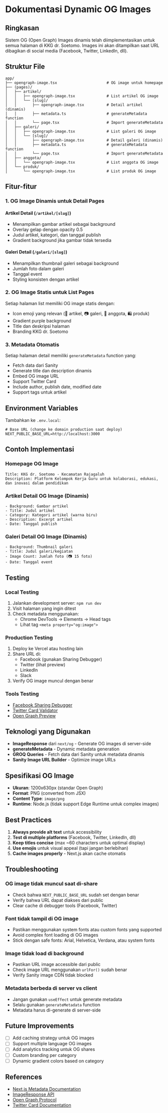 # Dokumentasi Dynamic OG Images

## Ringkasan

Sistem OG (Open Graph) Images dinamis telah diimplementasikan untuk semua halaman di KKG dr. Soetomo. Images ini akan ditampilkan saat URL dibagikan di social media (Facebook, Twitter, LinkedIn, dll).

## Struktur File

```
app/
├── opengraph-image.tsx                      # OG image untuk homepage
├── (pages)/
│   ├── artikel/
│   │   ├── opengraph-image.tsx              # List artikel OG image
│   │   └── [slug]/
│   │       ├── opengraph-image.tsx          # Detail artikel (dinamis)
│   │       ├── metadata.ts                  # generateMetadata function
│   │       └── page.tsx                     # Import generateMetadata
│   ├── galeri/
│   │   ├── opengraph-image.tsx              # List galeri OG image
│   │   └── [slug]/
│   │       ├── opengraph-image.tsx          # Detail galeri (dinamis)
│   │       ├── metadata.ts                  # generateMetadata function
│   │       └── page.tsx                     # Import generateMetadata
│   ├── anggota/
│   │   └── opengraph-image.tsx              # List anggota OG image
│   └── produk/
│       └── opengraph-image.tsx              # List produk OG image
```

## Fitur-fitur

### 1. **OG Image Dinamis untuk Detail Pages**

#### Artikel Detail (`/artikel/[slug]`)
- Menampilkan gambar artikel sebagai background
- Overlay gelap dengan opacity 0.5
- Judul artikel, kategori, dan tanggal publish
- Gradient background jika gambar tidak tersedia

#### Galeri Detail (`/galeri/[slug]`)
- Menampilkan thumbnail galeri sebagai background
- Jumlah foto dalam galeri
- Tanggal event
- Styling konsisten dengan artikel

### 2. **OG Image Statis untuk List Pages**

Setiap halaman list memiliki OG image statis dengan:
- Icon emoji yang relevan (📰 artikel, 📷 galeri, 👥 anggota, 🛍️ produk)
- Gradient purple background
- Title dan deskripsi halaman
- Branding KKG dr. Soetomo

### 3. **Metadata Otomatis**

Setiap halaman detail memiliki `generateMetadata` function yang:
- Fetch data dari Sanity
- Generate title dan description dinamis
- Embed OG image URL
- Support Twitter Card
- Include author, publish date, modified date
- Support tags untuk artikel

## Environment Variables

Tambahkan ke `.env.local`:

```env
# Base URL (change ke domain production saat deploy)
NEXT_PUBLIC_BASE_URL=http://localhost:3000
```

## Contoh Implementasi

### Homepage OG Image
```
Title: KKG dr. Soetomo - Kecamatan Rajagaluh
Description: Platform Kelompok Kerja Guru untuk kolaborasi, edukasi, dan inovasi dalam pendidikan
```

### Artikel Detail OG Image (Dinamis)
```
- Background: Gambar artikel
- Title: Judul artikel
- Category: Kategori artikel (warna biru)
- Description: Excerpt artikel
- Date: Tanggal publish
```

### Galeri Detail OG Image (Dinamis)
```
- Background: Thumbnail galeri
- Title: Judul galeri/kegiatan
- Image Count: Jumlah foto (📷 15 foto)
- Date: Tanggal event
```

## Testing

### Local Testing
1. Jalankan development server: `npm run dev`
2. Visit halaman yang ingin ditest
3. Check metadata menggunakan:
   - Chrome DevTools → Elements → Head tags
   - Lihat tag `<meta property="og:image">`

### Production Testing
1. Deploy ke Vercel atau hosting lain
2. Share URL di:
   - Facebook (gunakan Sharing Debugger)
   - Twitter (lihat preview)
   - LinkedIn
   - Slack
3. Verify OG image muncul dengan benar

### Tools Testing
- [Facebook Sharing Debugger](https://developers.facebook.com/tools/debug)
- [Twitter Card Validator](https://cards-dev.twitter.com/validator)
- [Open Graph Preview](https://ogp.me/)

## Teknologi yang Digunakan

- **ImageResponse** dari `next/og` - Generate OG images di server-side
- **generateMetadata** - Dynamic metadata generation
- **GROQ Queries** - Fetch data dari Sanity untuk metadata dinamis
- **Sanity Image URL Builder** - Optimize image URLs

## Spesifikasi OG Image

- **Ukuran**: 1200x630px (standar Open Graph)
- **Format**: PNG (converted from JSX)
- **Content Type**: `image/png`
- **Runtime**: Node.js (tidak support Edge Runtime untuk complex images)

## Best Practices

1. **Always provide alt text** untuk accessibility
2. **Test di multiple platforms** (Facebook, Twitter, LinkedIn, dll)
3. **Keep titles concise** (max ~60 characters untuk optimal display)
4. **Use emojis** untuk visual appeal (tapi jangan berlebihan)
5. **Cache images properly** - Next.js akan cache otomatis

## Troubleshooting

### OG image tidak muncul saat di-share
- Check bahwa `NEXT_PUBLIC_BASE_URL` sudah set dengan benar
- Verify bahwa URL dapat diakses dari public
- Clear cache di debugger tools (Facebook, Twitter)

### Font tidak tampil di OG image
- Pastikan menggunakan system fonts atau custom fonts yang supported
- Avoid complex font loading di OG images
- Stick dengan safe fonts: Arial, Helvetica, Verdana, atau system fonts

### Image tidak load di background
- Pastikan URL image accessible dari public
- Check image URL menggunakan `urlFor()` sudah benar
- Verify Sanity image CDN tidak blocked

### Metadata berbeda di server vs client
- Jangan gunakan `useEffect` untuk generate metadata
- Selalu gunakan `generateMetadata` function
- Metadata harus di-generate di server-side

## Future Improvements

- [ ] Add caching strategy untuk OG images
- [ ] Support multiple language OG images
- [ ] Add analytics tracking untuk OG shares
- [ ] Custom branding per category
- [ ] Dynamic gradient colors based on category

## References

- [Next.js Metadata Documentation](https://nextjs.org/docs/app/getting-started/metadata-and-og-images)
- [ImageResponse API](https://nextjs.org/docs/app/api-reference/functions/image-response)
- [Open Graph Protocol](https://ogp.me/)
- [Twitter Card Documentation](https://developer.twitter.com/en/docs/twitter-for-websites/cards/overview/abouts-cards)
